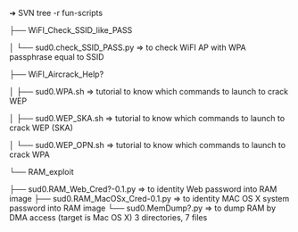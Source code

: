 ➜ SVN tree -r fun-scripts

├── WiFI_Check_SSID_like_PASS

│   └── sud0.check_SSID_PASS.py => to check WiFI AP with WPA passphrase equal to SSID

├── WiFI_Aircrack_Help?

│   ├── sud0.WPA.sh => tutorial to know which commands to launch to crack WEP

│   ├── sud0.WEP_SKA.sh => tutorial to know which commands to launch to crack WEP (SKA)

│   └── sud0.WEP_OPN.sh => tutorial to know which commands to launch to crack WPA

└── RAM_exploit

├── sud0.RAM_Web_Cred?-0.1.py => to identity Web password into RAM image
├── sud0.RAM_MacOSx_Cred-0.1.py => to identity MAC OS X system password into RAM image
└── sud0.MemDump?.py => to dump RAM by DMA access (target is Mac OS X)
3 directories, 7 files
